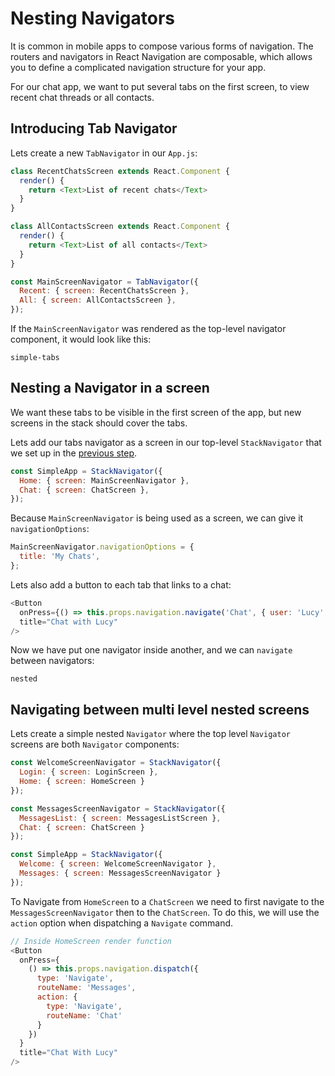 # Nesting Navigators

It is common in mobile apps to compose various forms of navigation. The routers and navigators in React Navigation are composable, which allows you to define a complicated navigation structure for your app.

For our chat app, we want to put several tabs on the first screen, to view recent chat threads or all contacts.

## Introducing Tab Navigator

Lets create a new `TabNavigator` in our `App.js`:

```js
class RecentChatsScreen extends React.Component {
  render() {
    return <Text>List of recent chats</Text>
  }
}

class AllContactsScreen extends React.Component {
  render() {
    return <Text>List of all contacts</Text>
  }
}

const MainScreenNavigator = TabNavigator({
  Recent: { screen: RecentChatsScreen },
  All: { screen: AllContactsScreen },
});
```

If the `MainScreenNavigator` was rendered as the top-level navigator component, it would look like this:

```phone-example
simple-tabs
```



## Nesting a Navigator in a screen

We want these tabs to be visible in the first screen of the app, but new screens in the stack should cover the tabs.

Lets add our tabs navigator as a screen in our top-level `StackNavigator` that we set up in the [previous step](/docs/intro/).

```js
const SimpleApp = StackNavigator({
  Home: { screen: MainScreenNavigator },
  Chat: { screen: ChatScreen },
});
```

Because `MainScreenNavigator` is being used as a screen, we can give it `navigationOptions`:

```js
MainScreenNavigator.navigationOptions = {
  title: 'My Chats',
};
```

Lets also add a button to each tab that links to a chat:

```js
<Button
  onPress={() => this.props.navigation.navigate('Chat', { user: 'Lucy' })}
  title="Chat with Lucy"
/>
```

Now we have put one navigator inside another, and we can `navigate` between navigators:

```phone-example
nested
```


## Navigating between multi level nested screens

Lets create a simple nested `Navigator` where the top level `Navigator` screens are both `Navigator` components:

```js
const WelcomeScreenNavigator = StackNavigator({
  Login: { screen: LoginScreen },
  Home: { screen: HomeScreen }
});

const MessagesScreenNavigator = StackNavigator({
  MessagesList: { screen: MessagesListScreen },
  Chat: { screen: ChatScreen }
});

const SimpleApp = StackNavigator({
  Welcome: { screen: WelcomeScreenNavigator },
  Messages: { screen: MessagesScreenNavigator }
});
```

To Navigate from `HomeScreen` to a `ChatScreen` we need to first navigate to the `MessagesScreenNavigator` then to the `ChatScreen`. To do this, we will use the `action` option when dispatching a `Navigate` command. 

```js
// Inside HomeScreen render function
<Button
  onPress={
    () => this.props.navigation.dispatch({
      type: 'Navigate',
      routeName: 'Messages',
      action: {
        type: 'Navigate',
        routeName: 'Chat'
      }
    })
  }
  title="Chat With Lucy"
/>
```
